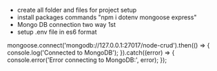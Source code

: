 * create all folder and files for project setup
* install packages commands "npm i dotenv mongoose express"
* Mongo DB connection two way 1st  
* setup .env file in es6 format


mongoose.connect('mongodb://127.0.0.1:27017/node-crud').then(() => {
    console.log('Connected to MongoDB');
}).catch((error) => {
    console.error('Error connecting to MongoDB:', error);
});